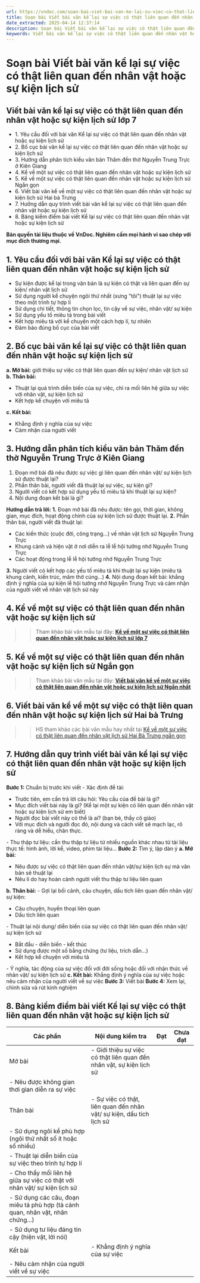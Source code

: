 ```yaml
---
url: https://vndoc.com/soan-bai-viet-bai-van-ke-lai-su-viec-co-that-lien-quan-den-nhan-vat-hoac-su-kien-lich-su-268144
title: Soạn bài Viết bài văn kể lại sự việc có thật liên quan đến nhân vật hoặc sự kiện lịch sử - VnDoc.com
date_extracted: 2025-04-14 12:37:14
description: Soạn bài Viết bài văn kể lại sự việc có thật liên quan đến nhân vật hoặc sự kiện lịch sử trang 45 nhằm giúp các em HS đạt kết quả tốt trong quá trình làm bài tập và học tập môn Ngữ văn lớp 7 sách Chân trời sáng tạo.
keywords: Viết bài văn kể lại sự việc có thật liên quan đến nhân vật hoặc sự kiện lịch sử,bài văn kể lại sự việc có thật liên quan đến nhân vật hoặc sự kiện lịch sử,kể lại sự việc có thật liên quan đến nhân vật hoặc sự kiện lịch sử,Soạn bài Viết bài văn kể lại sự việc có thật liên quan đến nhân vật hoặc sự kiện lịch sử,Soạn Viết bài văn kể lại sự việc có thật liên quan đến nhân vật hoặc sự kiện lịch sử,Soạn văn 7 Viết bài văn kể lại sự việc có thật liên quan đến nhân vật hoặc sự kiện lịch sử
---
```


# Soạn bài Viết bài văn kể lại sự việc có thật liên quan đến nhân vật hoặc sự kiện lịch sử
## **Viết bài văn kể lại sự việc có thật liên quan đến nhân vật hoặc sự kiện lịch sử lớp 7**
  * 1\. Yêu cầu đối với bài văn Kể lại sự việc có thật liên quan đến nhân vật hoặc sự kiện lịch sử 
  * 2\. Bố cục bài văn kể lại sự việc có thật liên quan đến nhân vật hoặc sự kiện lịch sử 
  * 3\. Hướng dẫn phân tích kiểu văn bản Thăm đền thờ Nguyễn Trung Trực ở Kiên Giang 
  * 4\. Kể về một sự việc có thật liên quan đến nhân vật hoặc sự kiện lịch sử 
  * 5\. Kể về một sự việc có thật liên quan đến nhân vật hoặc sự kiện lịch sử Ngắn gọn 
  * 6\. Viết bài văn kể về một sự việc có thật liên quan đến nhân vật hoặc sự kiện lịch sử Hai bà Trưng
  * 7\. Hướng dẫn quy trình viết bài văn kể lại sự việc có thật liên quan đến nhân vật hoặc sự kiện lịch sử 
  * 8\. Bảng kiểm điểm bài viết Kể lại sự việc có thật liên quan đến nhân vật hoặc sự kiện lịch sử 

**Bản quyền tài liệu thuộc về VnDoc. Nghiêm cấm mọi hành vi sao chép với mục đích thương mại.**
## **1\. Yêu cầu đối với bài văn Kể lại sự việc có thật liên quan đến nhân vật hoặc sự kiện lịch sử**
  * Sự kiện được kể lại trong văn bản là sự kiện có thật và liên quan đến sự kiện/ nhân vật lịch sử
  * Sử dụng người kể chuyện ngôi thứ nhất \(xưng "tôi"\) thuật lại sự việc theo một trình tự hợp lí
  * Sử dụng chi tiết, thông tin chọn lọc, tin cậy về sự việc, nhân vật/ sự kiện
  * Sử dụng yếu tố miêu tả trong bài viết
  * Kết hợp miêu tả với kể chuyện một cách hợp lí, tự nhiên
  * Đảm bảo đúng bố cục của bài viết

## **2\. Bố cục bài văn kể lại sự việc có thật liên quan đến nhân vật hoặc sự kiện lịch sử**
**a. Mở bài:** giới thiệu sự việc có thật liên quan đến sự kiện/ nhân vật lịch sử
**b. Thân bài:**
  * Thuật lại quá trình diễn biến của sự việc, chỉ ra mối liên hệ giữa sự việc với nhân vật, sự kiện lịch sử
  * Kết hợp kể chuyện với miêu tả

**c. Kết bài:**
  * Khẳng định ý nghĩa của sự việc
  * Cảm nhận của người viết

## **3\. Hướng dẫn phân tích kiểu văn bản Thăm đền thờ Nguyễn Trung Trực ở Kiên Giang**
  1. Đoạn mở bài đã nêu được sự việc gì liên quan đến nhân vật/ sự kiện lịch sử được thuật lại?
  2. Phần thân bài, người viết đã thuật lại sự việc, sự kiện gì?
  3. Người viết có kết hợp sử dụng yếu tố miêu tả khi thuật lại sự kiện?
  4. Nội dung đoạn kết bài là gì?

**Hướng dẫn trả lời:**
**1.** Đoạn mở bài đã nêu được: tên gọi, thời gian, không gian, mục đích, hoạt động chính của sự kiện lịch sử được thuật lại.
**2.** Phần thân bài, người viết đã thuật lại:
  * Các kiến thức \(cuộc đời, công trạng...\) về nhân vật lịch sử Nguyễn Trung Trực
  * Khung cảnh và hiện vật ở nơi diễn ra lễ lễ hội tưởng nhớ Nguyễn Trung Trực
  * Các hoạt động trong lễ lễ hội tưởng nhớ Nguyễn Trung Trực

**3.** Người viết có kết hợp các yếu tố miêu tả khi thuật lại sự kiện \(miêu tả khung cảnh, kiến trúc, mâm thờ cúng...\)
**4.** Nội dung đoạn kết bài: khẳng định ý nghĩa của sự kiện lễ hội tưởng nhớ Nguyễn Trung Trực và cảm nhận của người viết về nhân vật lịch sử này
## **4\. Kể về một sự việc có thật liên quan đến nhân vật hoặc sự kiện lịch sử**
>> Tham khảo bài văn mẫu tại đây: **[Kể về một sự việc có thật liên quan đến nhân vật hoặc sự kiện lịch sử lớp 7](<https://vndoc.com/ke-ve-mot-su-viec-co-that-lien-quan-den-nhan-vat-hoac-su-kien-lich-su-lop-7-276594>)**
## **5\. Kể về một sự việc có thật liên quan đến nhân vật hoặc sự kiện lịch sử Ngắn gọn**
>> Tham khảo bài văn mẫu tại đây: **[Viết bài văn kể về một sự việc có thật liên quan đến nhân vật hoặc sự kiện lịch sử Ngắn nhất](<https://vndoc.com/ke-lai-su-viec-co-that-lien-quan-den-nhan-vat-hoac-su-kien-lich-su-ngan-gon-276597>)**
## **6\. Viết bài văn kể về một sự việc có thật liên quan đến nhân vật hoặc sự kiện lịch sử Hai bà Trưng**
>> HS tham khảo các bài văn mẫu hay nhất tại [Kể về một sự việc có thật liên quan đến nhân vật lịch sử Hai Bà Trưng ngắn gọn](<https://vndoc.com/ke-ve-mot-su-viec-co-that-lien-quan-den-nhan-vat-lich-su-hai-ba-trung-ngan-gon-280156>)
## **7\. Hướng dẫn quy trình viết bài văn kể lại sự việc có thật liên quan đến nhân vật hoặc sự kiện lịch sử**
**Bước 1:** Chuẩn bị trước khi viết
\- Xác định đề tài:
  * Trước tiên, em cần trả lời câu hỏi: Yêu cầu của đề bài là gì?
  * Mục đích viết bài này là gì? \(Kể lại một sự kiện có liên quan đến nhân vật hoặc sự kiện lịch sử em biết\)
  * Người đọc bài viết này có thể là ai? \(bạn bè, thầy cô giáo\)
  * Với mục đích và người đọc đó, nội dung và cách viết sẽ mạch lạc, rõ ràng và dễ hiểu, chân thực.

\- Thu thập tư liệu: cần thu thập tư liệu từ nhiều nguồn khác nhau từ tài liệu thực tế: hình ảnh, lời kể, video, phim tài liệu…
**Bước 2:** Tìm ý, lập dàn ý
**a. Mở bài:**
  * Nêu được sự việc có thật liên quan đến nhân vật/sự kiện lịch sự mà văn bản sẽ thuật lại
  * Nêu lí do hay hoàn cảnh người viết thu thập tư liệu liên quan

**b. Thân bài:**
\- Gợi lại bối cảnh, câu chuyện, dấu tích liên quan đến nhân vật/ sự kiện:
  * Câu chuyện, huyền thoại liên quan
  * Dấu tích liên quan

\- Thuật lại nội dung/ diễn biến của sự việc có thật liên quan đến nhân vật/ sự kiện lịch sử
  * Bắt đầu - diễn biến - kết thúc
  * Sử dụng được một số bằng chứng \(tư liệu, trích dẫn…\)
  * Kết hợp kể chuyện với miêu tả

\- Ý nghĩa, tác động của sự việc đối với đời sống hoặc đối với nhận thức về nhân vật/ sự kiện lịch sử
**c. Kết bài:** Khẳng định ý nghĩa của sự việc hoặc nêu cảm nhận của người viết về sự việc
**Bước 3:** Viết bài
**Bước 4:** Xem lại, chỉnh sửa và rút kinh nghiệm
## **8\. Bảng kiểm điểm bài viết Kể lại sự việc có thật liên quan đến nhân vật hoặc sự kiện lịch sử**
Các phần| Nội dung kiểm tra| Đạt| Chưa đạt  
---|---|---|---  
Mở bài| \- Giới thiệu sự việc có thật liên quan đến nhân vật, sự kiện lịch sử| |   
\- Nêu được không gian thơi gian diễn ra sự việc| |   
Thân bài| \- Sự việc có thật, liên quan đến nhân vật/ sự kiện, dấu tích lịch sử| |   
\- Sử dụng ngôi kể phù hợp \(ngôi thứ nhất số ít hoặc số nhiều\)| |   
\- Thuật lại diễn biến của sự việc theo trình tự hợp lí| |   
\- Cho thấy mối liên hệ giữa sự việc có thật với nhân vật/ sự kiện lịch sử| |   
\- Sử dụng các câu, đoạn miêu tả phù hợp \(tả cảnh quan, nhân vật, nhân chứng...\)| |   
\- Sử dụng tư liệu đáng tin cậy \(hiện vật, lời nói\)| |   
Kết bài| \- Khẳng định ý nghĩa của sự việc| |   
\- Nêu cảm nhận của người viết về sự việc| | 
